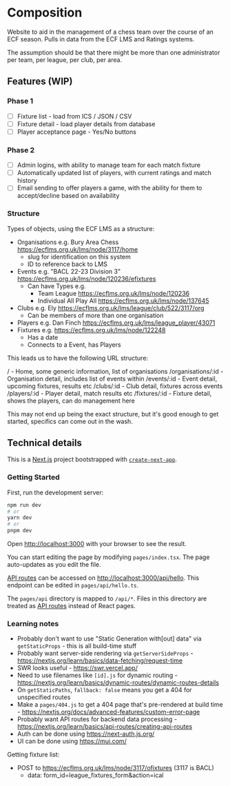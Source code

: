 # Composition
 
Website to aid in the management of a chess team over the course of an ECF season. Pulls in data from the ECF LMS and Ratings systems.

The assumption should be that there might be more than one administrator per team, per league, per club, per area.

## Features (WIP)

### Phase 1

- [ ] Fixture list - load from ICS / JSON / CSV
- [ ] Fixture detail - load player details from database
- [ ] Player acceptance page - Yes/No buttons

### Phase 2

- [ ] Admin logins, with ability to manage team for each match fixture
- [ ] Automatically updated list of players, with current ratings and match history
- [ ] Email sending to offer players a game, with the ability for them to accept/decline based on availability

### Structure

Types of objects, using the ECF LMS as a structure:

* Organisations e.g. Bury Area Chess https://ecflms.org.uk/lms/node/3117/home
  * slug for identification on this system
  * ID to reference back to LMS
* Events e.g. "BACL 22-23 Division 3" https://ecflms.org.uk/lms/node/120236/efixtures
  * Can have Types e.g. 
    * Team League https://ecflms.org.uk/lms/node/120236
    * Individual All Play All https://ecflms.org.uk/lms/node/137645
* Clubs e.g. Ely https://ecflms.org.uk/lms/league/club/522/3117/org
    * Can be members of more than one organisation
* Players e.g. Dan Finch https://ecflms.org.uk/lms/league_player/43071
* Fixtures e.g. https://ecflms.org.uk/lms/node/122248
    * Has a date
    * Connects to a Event, has Players

This leads us to have the following URL structure:

/ - Home, some generic information, list of organisations
/organisations/:id - Organisation detail, includes list of events within
/events/:id - Event detail, upcoming fixtures, results etc
/clubs/:id - Club detail, fixtures across events
/players/:id - Player detail, match results etc
/fixtures/:id - Fixture detail, shows the players, can do management here

This may not end up being the exact structure, but it's good enough to get started, specifics can come out in the wash.

## Technical details

This is a [Next.js](https://nextjs.org/) project bootstrapped with [`create-next-app`](https://github.com/vercel/next.js/tree/canary/packages/create-next-app).

### Getting Started

First, run the development server:

```bash
npm run dev
# or
yarn dev
# or
pnpm dev
```

Open [http://localhost:3000](http://localhost:3000) with your browser to see the result.

You can start editing the page by modifying `pages/index.tsx`. The page auto-updates as you edit the file.

[API routes](https://nextjs.org/docs/api-routes/introduction) can be accessed on [http://localhost:3000/api/hello](http://localhost:3000/api/hello). This endpoint can be edited in `pages/api/hello.ts`.

The `pages/api` directory is mapped to `/api/*`. Files in this directory are treated as [API routes](https://nextjs.org/docs/api-routes/introduction) instead of React pages.

### Learning notes

* Probably don't want to use "Static Generation with[out] data" via `getStaticProps` - this is all build-time stuff
* Probably want server-side rendering via `getServerSideProps` - https://nextjs.org/learn/basics/data-fetching/request-time
* SWR looks useful - https://swr.vercel.app/
* Need to use filenames like `[id].js` for dynamic routing - https://nextjs.org/learn/basics/dynamic-routes/dynamic-routes-details
* On `getStaticPaths`, `fallback: false` means you get a 404 for unspecified routes
* Make a `pages/404.js` to get a 404 page that's pre-rendered at build time - https://nextjs.org/docs/advanced-features/custom-error-page
* Probably want API routes for backend data processing - https://nextjs.org/learn/basics/api-routes/creating-api-routes
* Auth can be done using https://next-auth.js.org/
* UI can be done using https://mui.com/

Getting fixture list:
* POST to  https://ecflms.org.uk/lms/node/3117/ofixtures (3117 is BACL)
  * data: form_id=league_fixtures_form&action=ical
